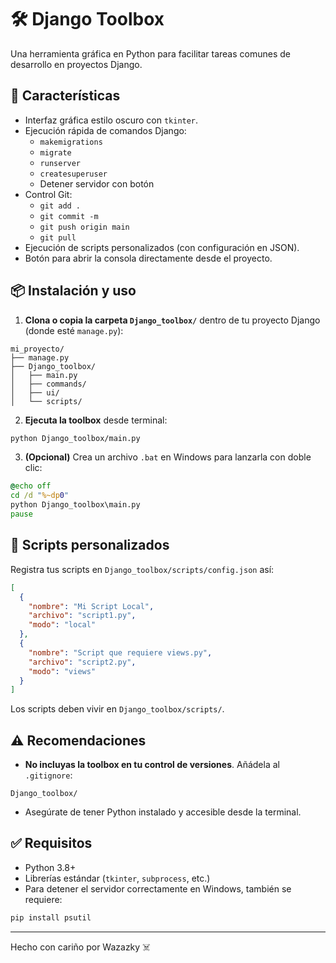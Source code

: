 # 🛠️ Django Toolbox

Una herramienta gráfica en Python para facilitar tareas comunes de desarrollo en proyectos Django.

## 🚀 Características

- Interfaz gráfica estilo oscuro con `tkinter`.
- Ejecución rápida de comandos Django:
  - `makemigrations`
  - `migrate`
  - `runserver`
  - `createsuperuser`
  - Detener servidor con botón
- Control Git:
  - `git add .`
  - `git commit -m`
  - `git push origin main`
  - `git pull`
- Ejecución de scripts personalizados (con configuración en JSON).
- Botón para abrir la consola directamente desde el proyecto.

## 📦 Instalación y uso

1. **Clona o copia la carpeta `Django_toolbox/`** dentro de tu proyecto Django (donde esté `manage.py`):

```
mi_proyecto/
├── manage.py
├── Django_toolbox/
│   ├── main.py
│   ├── commands/
│   ├── ui/
│   └── scripts/
```

2. **Ejecuta la toolbox** desde terminal:

```bash
python Django_toolbox/main.py
```

3. **(Opcional)** Crea un archivo `.bat` en Windows para lanzarla con doble clic:

```bat
@echo off
cd /d "%~dp0"
python Django_toolbox\main.py
pause
```

## 🧩 Scripts personalizados

Registra tus scripts en `Django_toolbox/scripts/config.json` así:

```json
[
  {
    "nombre": "Mi Script Local",
    "archivo": "script1.py",
    "modo": "local"
  },
  {
    "nombre": "Script que requiere views.py",
    "archivo": "script2.py",
    "modo": "views"
  }
]
```

Los scripts deben vivir en `Django_toolbox/scripts/`.

## ⚠️ Recomendaciones

- **No incluyas la toolbox en tu control de versiones**. Añádela al `.gitignore`:

```
Django_toolbox/
```

- Asegúrate de tener Python instalado y accesible desde la terminal.

## ✅ Requisitos

- Python 3.8+
- Librerías estándar (`tkinter`, `subprocess`, etc.)
- Para detener el servidor correctamente en Windows, también se requiere:

```bash
pip install psutil
```

---

Hecho con cariño por Wazazky ☠️
